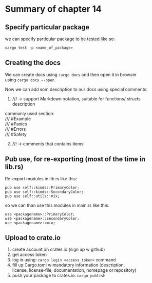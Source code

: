 # Summary of chapter 14


## Specify particular package
we can specify particular package to be tested like so:  

`cargo test -p <name_of_package>`

## Creating the docs
We can create docs using `cargo docs` and then open it in browser  
using `cargo docs --open`.

Now we can add som description to our docs using special comments:

1) ///  -> support Markdown notation, suitable for functions/ structs description  

commonly used  section:  
/// #Example  
/// #Panics  
/// #Errors  
/// #Safety  

2) //!  ->  comments that contains items  



## Pub use, for re-exporting (most of the time in lib.rs)
Re-export modules in lib.rs like this:  

```
pub use self::kinds::PrimaryColor; 
pub use self::kinds::SecondaryColor; 
pub use self::utils::mix; 
```
so we can than use this modules in main.rs like this:

```
use <packagename>::PrimaryColor;
use <packagename>::SecondaryColor;
use <packagename>::mix;
```


## Upload to crate.io

1) create account on crates.io (sign up w github)
2) get access token
3) log in using: `cargo login <access_token>` command
4) fill up Cargo.toml w mandatory information (description,   
license, license-file, documentation, homepage or repository)
5) push your package to crates.io: `cargo publish`

